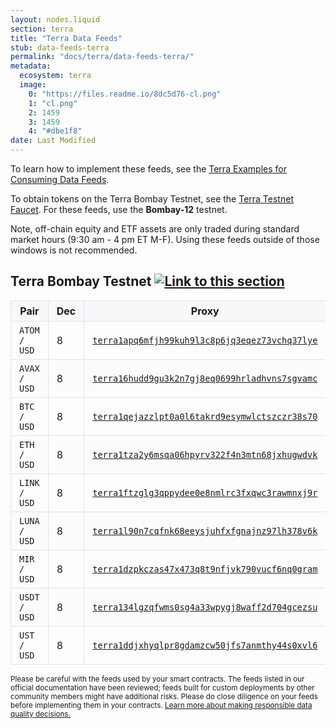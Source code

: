 ```yaml
---
layout: nodes.liquid
section: terra
title: "Terra Data Feeds"
stub: data-feeds-terra
permalink: "docs/terra/data-feeds-terra/"
metadata:
  ecosystem: terra
  image:
    0: "https://files.readme.io/8dc5d76-cl.png"
    1: "cl.png"
    2: 1459
    3: 1459
    4: "#dbe1f8"
date: Last Modified
---
```


<p>To learn how to implement these feeds, see the <a href="/docs/terra/using-data-feeds-terra/">Terra Examples for Consuming Data Feeds</a>.</p>
<p>To obtain tokens on the Terra Bombay Testnet, see the <a href="https://faucet.terra.money/">Terra Testnet Faucet</a>. For these feeds, use the <strong>Bombay-12</strong> testnet.</p>


<p>Note, off-chain equity and ETF assets are only traded during standard market hours (9:30 am - 4 pm ET M-F). Using these feeds outside of those windows is not recommended.</p>

<style>
table {
   border-collapse: collapse;
   width:100%;
}
th, td {
   border: 1px solid #dfe2e5;
   padding: 6px 13px;
}
thead tr {
   background-color: #f6f8fa;
}
tr:nth-child(2n) {
   background-color: rgb(251, 252, 253);
}
.detail-hidden {
   display: none;
}
input {
   margin-right:8px;
}
</style>

<div id="feed-data"><h2 id="Terra Bombay Testnet">Terra Bombay Testnet <a class="anchor" href="#Terra Bombay Testnet"><img src="/images/link.svg" alt="Link to this section"></a></h2>
<table>
    <thead>
        <tr>
            <th>Pair</th>
            <th class="detail-hidden">Deviation</th>
            <th class="detail-hidden">Heartbeat</th>
            <th>Dec</th>
            <th>Proxy</th>
        </tr>
    </thead>
    <tbody>
    <tr id="Terra Bombay Testnet ATOM / USD">
        <td><code>ATOM / USD</code></td>
        <td class="detail-hidden">0.3%</td>
        <td class="detail-hidden">50s</td>
        <td>8</td>
        <td><a href="https://finder.terra.money/bombay-12/address/terra1apq6mfjh99kuh9l3c8p6jq3eqez73vchq37lye"><code>terra1apq6mfjh99kuh9l3c8p6jq3eqez73vchq37lye</code></a></td>
    </tr>
    <tr id="Terra Bombay Testnet AVAX / USD">
        <td><code>AVAX / USD</code></td>
        <td class="detail-hidden">0.3%</td>
        <td class="detail-hidden">50s</td>
        <td>8</td>
        <td><a href="https://finder.terra.money/bombay-12/address/terra16hudd9gu3k2n7gj8eq0699hrladhvns7sgvamc"><code>terra16hudd9gu3k2n7gj8eq0699hrladhvns7sgvamc</code></a></td>
    </tr>
    <tr id="Terra Bombay Testnet BTC / USD">
        <td><code>BTC / USD</code></td>
        <td class="detail-hidden">0.3%</td>
        <td class="detail-hidden">50s</td>
        <td>8</td>
        <td><a href="https://finder.terra.money/bombay-12/address/terra1qejazzlpt0a0l6takrd9esymwlctszczr38s70"><code>terra1qejazzlpt0a0l6takrd9esymwlctszczr38s70</code></a></td>
    </tr>
    <tr id="Terra Bombay Testnet ETH / USD">
        <td><code>ETH / USD</code></td>
        <td class="detail-hidden">0.3%</td>
        <td class="detail-hidden">50s</td>
        <td>8</td>
        <td><a href="https://finder.terra.money/bombay-12/address/terra1tza2y6msqa06hpyrv322f4n3mtn68jxhugwdvk"><code>terra1tza2y6msqa06hpyrv322f4n3mtn68jxhugwdvk</code></a></td>
    </tr>
    <tr id="Terra Bombay Testnet LINK / USD">
        <td><code>LINK / USD</code></td>
        <td class="detail-hidden">0.3%</td>
        <td class="detail-hidden">50s</td>
        <td>8</td>
        <td><a href="https://finder.terra.money/bombay-12/address/terra1ftzglg3qppydee0e8nmlrc3fxqwc3rawmnxj9r"><code>terra1ftzglg3qppydee0e8nmlrc3fxqwc3rawmnxj9r</code></a></td>
    </tr>
    <tr id="Terra Bombay Testnet LUNA / USD">
        <td><code>LUNA / USD</code></td>
        <td class="detail-hidden">0.3%</td>
        <td class="detail-hidden">50s</td>
        <td>8</td>
        <td><a href="https://finder.terra.money/bombay-12/address/terra1l90n7cqfnk68eeysjuhfxfgnajnz97lh378v6k"><code>terra1l90n7cqfnk68eeysjuhfxfgnajnz97lh378v6k</code></a></td>
    </tr>
    <tr id="Terra Bombay Testnet MIR / USD">
        <td><code>MIR / USD</code></td>
        <td class="detail-hidden">0.3%</td>
        <td class="detail-hidden">50s</td>
        <td>8</td>
        <td><a href="https://finder.terra.money/bombay-12/address/terra1dzpkczas47x473q8t9nfjvk790vucf6nq0gram"><code>terra1dzpkczas47x473q8t9nfjvk790vucf6nq0gram</code></a></td>
    </tr>
    <tr id="Terra Bombay Testnet USDT / USD">
        <td><code>USDT / USD</code></td>
        <td class="detail-hidden">0.3%</td>
        <td class="detail-hidden">50s</td>
        <td>8</td>
        <td><a href="https://finder.terra.money/bombay-12/address/terra134lgzqfwms0sg4a33wpygj8waff2d704gcezsu"><code>terra134lgzqfwms0sg4a33wpygj8waff2d704gcezsu</code></a></td>
    </tr>
    <tr id="Terra Bombay Testnet UST / USD">
        <td><code>UST / USD</code></td>
        <td class="detail-hidden">0.3%</td>
        <td class="detail-hidden">50s</td>
        <td>8</td>
        <td><a href="https://finder.terra.money/bombay-12/address/terra1ddjxhyqlpr8gdamzcw50jfs7anmthy44s0xvl6"><code>terra1ddjxhyqlpr8gdamzcw50jfs7anmthy44s0xvl6</code></a></td>
    </tr>
  </tbody>
</table>
</div>

<rdme-callout theme="warn">
<p><small>Please be careful with the feeds used by your smart contracts. The feeds listed in our official documentation have been reviewed; feeds built for custom deployments by other community members might have additional risks. Please do close diligence on your feeds before implementing them in your contracts. <a href="/docs/selecting-data-feeds/">Learn more about making responsible data quality decisions.</a></small>
</p>
</rdme-callout>

